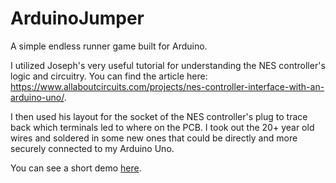 # ArduinoJumper
A simple endless runner game built for Arduino.

I utilized Joseph's very useful tutorial for understanding the NES controller's logic and circuitry. You can find the article here: https://www.allaboutcircuits.com/projects/nes-controller-interface-with-an-arduino-uno/.

I then used his layout for the socket of the NES controller's plug to trace back which terminals led to where on the PCB. I took out the 20+ year old wires and soldered in some new ones that could be directly and more securely connected to my Arduino Uno.

You can see a short demo [here](https://youtu.be/Cc42wOrxlfU).
